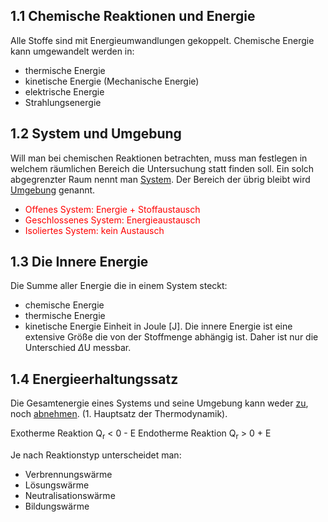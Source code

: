 
## 1.1 Chemische Reaktionen und Energie

Alle Stoffe sind mit Energieumwandlungen gekoppelt. Chemische Energie kann umgewandelt werden in:
- thermische Energie
- kinetische Energie (Mechanische Energie)
- elektrische Energie
- Strahlungsenergie


## 1.2 System und Umgebung

Will man bei chemischen Reaktionen betrachten, muss man festlegen in welchem räumlichen Bereich die Untersuchung statt finden soll. 
Ein solch abgegrenzter Raum nennt man <u>System</u>.
Der Bereich der übrig bleibt wird <u>Umgebung</u> genannt.

- <span style="color:red">Offenes System: Energie + Stoffaustausch</span>
- <span style="color:red">Geschlossenes System: Energieaustausch</span>
- <span style="color:red">Isoliertes System: kein Austausch</span>


## 1.3 Die Innere Energie

Die Summe aller Energie die in einem System steckt:
- chemische Energie
- thermische Energie
- kinetische Energie
Einheit in Joule \[J].
Die innere Energie ist eine extensive Größe die von der Stoffmenge abhängig ist. Daher ist nur die Unterschied $\Delta$U messbar.


## 1.4 Energieerhaltungssatz

Die Gesamtenergie eines Systems und seine Umgebung kann weder <u>zu</u>, noch <u>abnehmen</u>. 
(1. Hauptsatz der Thermodynamik).

Exotherme Reaktion     Q<sub>r</sub> < 0       - E
Endotherme Reaktion  Q<sub>r</sub> > 0      + E

Je nach Reaktionstyp unterscheidet man: 
- Verbrennungswärme
- Lösungswärme
- Neutralisationswärme
- Bildungswärme

